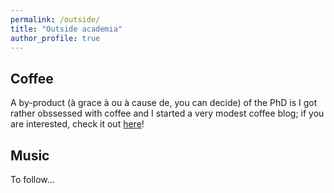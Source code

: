 ```yaml
---
permalink: /outside/
title: "Outside academia"
author_profile: true
---
```



Coffee
---------------
A by-product (à grace à ou à cause de, you can decide) of the PhD is I got rather obssessed with coffee and I started a very modest coffee blog; if you are interested, check it out [here](https://www.instagram.com/dr.kohffee/)!

Music
---------------
To follow...

